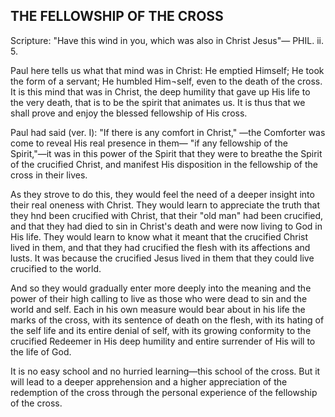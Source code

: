 ## THE FELLOWSHIP OF THE CROSS ##

Scripture: "Have this wind in you, which was also in Christ Jesus"— PHIL. ii. 5.



Paul here tells us what that mind was in Christ: He emptied Himself; He took the form of a servant; He humbled Him¬self, even to the death of the cross. It is this mind that was in Christ, the deep humility that gave up His life to the very death, that is to be the spirit that animates us. It is thus that we shall prove and enjoy the blessed fellowship of His cross.



Paul had said (ver. I): "If there is any comfort in Christ," —the Comforter was come to reveal His real presence in them— "if any fellowship of the Spirit,"—it was in this power of the Spirit that they were to breathe the Spirit of the crucified Christ, and manifest His disposition in the fellowship of the cross in their lives.



As they strove to do this, they would feel the need of a deeper insight into their real oneness with Christ. They would learn to appreciate the truth that they hnd been crucified with Christ, that their "old man" had been crucified, and that they had died to sin in Christ's death and were now living to God in His life. They would learn to know what it meant that the crucified Christ lived in them, and that they had crucified the flesh with its affections and lusts. It was because the crucified Jesus lived in them that they could live crucified to the world.



And so they would gradually enter more deeply into the meaning and the power of their high calling to live as those who were dead to sin and the world and self. Each in his own measure would bear about in his life the marks of the cross, with its sentence of death on the flesh, with its hating of the self life and its entire denial of self, with its growing conformity to the crucified Redeemer in His deep humility and entire surrender of His will to the life of God.



It is no easy school and no hurried learning—this school of the cross. But it will lead to a deeper apprehension and a higher appreciation of the redemption of the cross through the personal experience of the fellowship of the cross.


